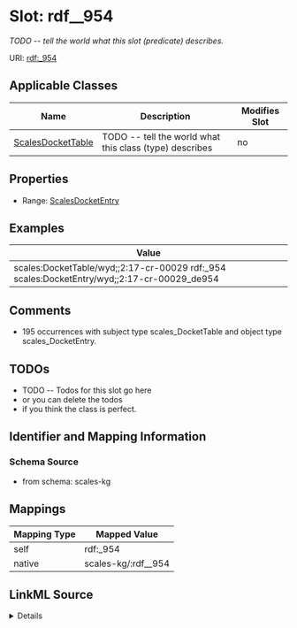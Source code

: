 

# Slot: rdf__954


_TODO -- tell the world what this slot (predicate) describes._





URI: [rdf:_954](http://www.w3.org/1999/02/22-rdf-syntax-ns#_954)



<!-- no inheritance hierarchy -->





## Applicable Classes

| Name | Description | Modifies Slot |
| --- | --- | --- |
| [ScalesDocketTable](../classes/ScalesDocketTable.md) | TODO -- tell the world what this class (type) describes |  no  |







## Properties

* Range: [ScalesDocketEntry](../classes/ScalesDocketEntry.md)






## Examples

| Value |
| --- |
| scales:DocketTable/wyd;;2:17-cr-00029 rdf:_954 scales:DocketEntry/wyd;;2:17-cr-00029_de954 |

## Comments

* 195 occurrences with subject type scales_DocketTable and object type scales_DocketEntry.

## TODOs

* TODO -- Todos for this slot go here
* or you can delete the todos
* if you think the class is perfect.

## Identifier and Mapping Information







### Schema Source


* from schema: scales-kg




## Mappings

| Mapping Type | Mapped Value |
| ---  | ---  |
| self | rdf:_954 |
| native | scales-kg/:rdf__954 |




## LinkML Source

<details>
```yaml
name: rdf__954
description: TODO -- tell the world what this slot (predicate) describes.
todos:
- TODO -- Todos for this slot go here
- or you can delete the todos
- if you think the class is perfect.
comments:
- 195 occurrences with subject type scales_DocketTable and object type scales_DocketEntry.
examples:
- value: scales:DocketTable/wyd;;2:17-cr-00029 rdf:_954 scales:DocketEntry/wyd;;2:17-cr-00029_de954
from_schema: scales-kg
rank: 1000
slot_uri: rdf:_954
alias: rdf__954
domain_of:
- scales_DocketTable
range: scales_DocketEntry

```
</details>